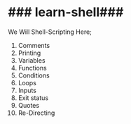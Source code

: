 # ### learn-shell###

We Will Shell-Scripting Here;

1. Comments
2. Printing
3. Variables
4. Functions
5. Conditions
6. Loops
7. Inputs
8. Exit status
9. Quotes
10. Re-Directing

